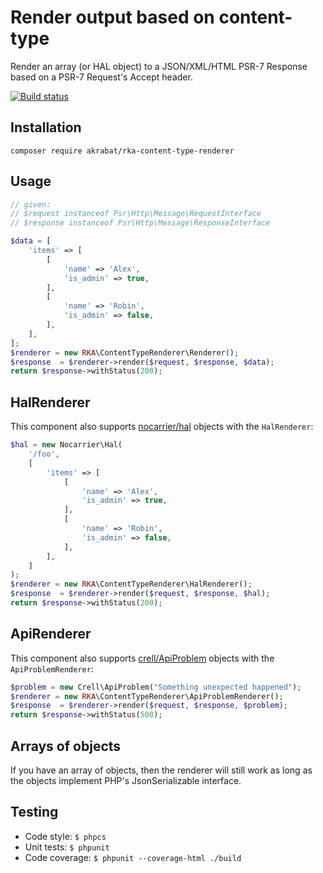 # Render output based on content-type

Render an array (or HAL object) to a JSON/XML/HTML PSR-7 Response based on a PSR-7 Request's Accept header.

[![Build status][Master image]][Master]

## Installation

`composer require akrabat/rka-content-type-renderer`

## Usage

```php
// given:
// $request instanceof Psr\Http\Message\RequestInterface
// $response instanceof Psr\Http\Message\ResponseInterface

$data = [
    'items' => [
        [
            'name' => 'Alex',
            'is_admin' => true,
        ],
        [
            'name' => 'Robin',
            'is_admin' => false,
        ],
    ],
];
$renderer = new RKA\ContentTypeRenderer\Renderer();
$response  = $renderer->render($request, $response, $data);
return $response->withStatus(200);
```

## HalRenderer

This component also supports [nocarrier/hal][hal] objects with the `HalRenderer`:

```php
$hal = new Nocarrier\Hal(
    '/foo',
    [
        'items' => [
            [
                'name' => 'Alex',
                'is_admin' => true,
            ],
            [
                'name' => 'Robin',
                'is_admin' => false,
            ],
        ],
    ]
);
$renderer = new RKA\ContentTypeRenderer\HalRenderer();
$response  = $renderer->render($request, $response, $hal);
return $response->withStatus(200);
```

## ApiRenderer

This component also supports [crell/ApiProblem][ApiProblem] objects with the `ApiProblemRenderer`:

```php
$problem = new Crell\ApiProblem("Something unexpected happened");
$renderer = new RKA\ContentTypeRenderer\ApiProblemRenderer();
$response  = $renderer->render($request, $response, $problem);
return $response->withStatus(500);
```

## Arrays of objects

If you have an array of objects, then the renderer will still work as long
as the objects implement PHP's JsonSerializable interface.

## Testing

* Code style: ``$ phpcs``
* Unit tests: ``$ phpunit``
* Code coverage: ``$ phpunit --coverage-html ./build``



[Master]: https://travis-ci.org/akrabat/rka-content-type-renderer
[Master image]: https://secure.travis-ci.org/akrabat/rka-content-type-renderer.svg?branch=master
[hal]: https://github.com/blongden/hal
[ApiProblem]: https://github.com/Crell/ApiProblem
